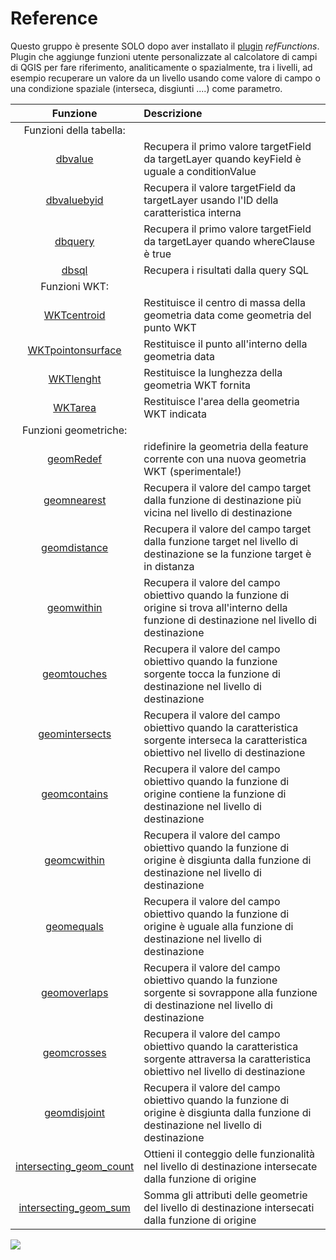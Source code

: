 # Reference

Questo gruppo è presente SOLO dopo aver installato il [plugin](https://geogear.wordpress.com/2014/11/13/reffunctions-v1-0/) _refFunctions_. Plugin che aggiunge funzioni utente personalizzate al calcolatore di campi di QGIS per fare riferimento, analiticamente o spazialmente, tra i livelli, ad esempio recuperare un valore da un livello usando come valore di campo o una condizione spaziale (interseca, disgiunti ....) come parametro.

 Funzione  | Descrizione
:----------:|:-----------
Funzioni della tabella:|
[dbvalue](dbvalue.html) | Recupera il primo valore targetField da targetLayer quando keyField è uguale a conditionValue
[dbvaluebyid](dbvaluebyid.html) | Recupera il valore targetField da targetLayer usando l'ID della caratteristica interna
[dbquery](dbquery.html) | Recupera il primo valore targetField da targetLayer quando whereClause è true
[dbsql](dbsql.html) | Recupera i risultati dalla query SQL
Funzioni WKT:|
[WKTcentroid](WKTcentroid.html)| Restituisce il centro di massa della geometria data come geometria del punto WKT
[WKTpointonsurface](WKTpointonsurface.html) | Restituisce il punto all'interno della geometria data
[WKTlenght](WKTlenght.html) | Restituisce la lunghezza della geometria WKT fornita
[WKTarea](WKTarea.html) | Restituisce l'area della geometria WKT indicata
Funzioni geometriche:|
[geomRedef](geomRedef.html) | ridefinire la geometria della feature corrente con una nuova geometria WKT (sperimentale!)
[geomnearest](geomnearest.html) | Recupera il valore del campo target dalla funzione di destinazione più vicina nel livello di destinazione
[geomdistance](geomdistance.html) | Recupera il valore del campo target dalla funzione target nel livello di destinazione se la funzione target è in distanza
[geomwithin](geomwithin.html) | Recupera il valore del campo obiettivo quando la funzione di origine si trova all'interno della funzione di destinazione nel livello di destinazione
[geomtouches](geomtouches.html) | Recupera il valore del campo obiettivo quando la funzione sorgente tocca la funzione di destinazione nel livello di destinazione
[geomintersects](geomintersects.html) | Recupera il valore del campo obiettivo quando la caratteristica sorgente interseca la caratteristica obiettivo nel livello di destinazione
[geomcontains](geomcontains.html) | Recupera il valore del campo obiettivo quando la funzione di origine contiene la funzione di destinazione nel livello di destinazione
[geomcwithin](geomcwithin.html) | Recupera il valore del campo obiettivo quando la funzione di origine è disgiunta dalla funzione di destinazione nel livello di destinazione
[geomequals](geomequals.html) | Recupera il valore del campo obiettivo quando la funzione di origine è uguale alla funzione di destinazione nel livello di destinazione
[geomoverlaps](geomoverlaps.html) | Recupera il valore del campo obiettivo quando la funzione sorgente si sovrappone alla funzione di destinazione nel livello di destinazione
[geomcrosses](geomcrosses.html) | Recupera il valore del campo obiettivo quando la caratteristica sorgente attraversa la caratteristica obiettivo nel livello di destinazione
[geomdisjoint](geomdisjoint.html)|Recupera il valore del campo obiettivo quando la funzione di origine è disgiunta dalla funzione di destinazione nel livello di destinazione
[intersecting_geom_count](intersecting_geom_count.html)|Ottieni il conteggio delle funzionalità nel livello di destinazione intersecate dalla funzione di origine
[intersecting_geom_sum](intersecting_geom_sum.html)|Somma gli attributi delle geometrie del livello di destinazione intersecati dalla funzione di origine

![](/img/reference/gruppo_reference1.png)
